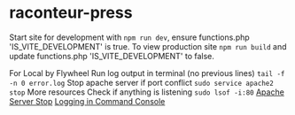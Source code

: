 # raconteur-press

Start site for development with `npm run dev`, ensure functions.php 'IS_VITE_DEVELOPMENT' is true.
To view production site `npm run build` and update functions.php 'IS_VITE_DEVELOPMENT' to false.

For Local by Flywheel
Run log output in terminal (no previous lines) `tail -f -n 0 error.log`
Stop apache server if port conflict `sudo service apache2 stop`
More resources
Check if anything is listening `sudo lsof -i:80`
[Apache Server Stop](https://phoenixnap.com/kb/ubuntu-start-stop-restart-apache#ftoc-heading-3)
[Logging in Command Console](https://www.linuxfoundation.org/blog/blog/classic-sysadmin-viewing-linux-logs-from-the-command-line)